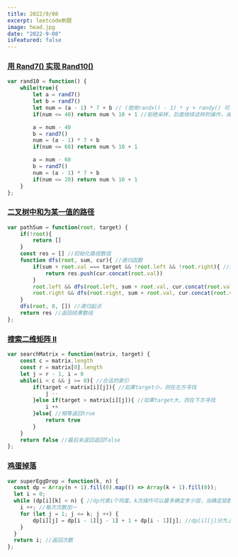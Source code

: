 ```yaml
---
title: 2022/9/08
excerpt: leetcode刷题
image: head.jpg
date: "2022-9-08"
isFeatured: false
---
```


### [用 Rand7() 实现 Rand10()](https://leetcode.cn/problems/implement-rand10-using-rand7/)

```js
var rand10 = function() {
    while(true){
        let a = rand7()
        let b = rand7()
        let num = (a - 1) * 7 + b // (使用randx() - 1) * y + randy() 可以生成在[1, xy]的等概率整数
        if(num <= 40) return num % 10 + 1 //拒绝采样，后面继续这样的操作，减少放弃的数字的数量，逼近期望值

        a = num - 40
        b = rand7()
        num = (a - 1) * 7 + b
        if(num <= 60) return num % 10 + 1

        a = num - 60
        b = rand7()
        num = (a - 1) * 7 + b
        if(num <= 20) return num % 10 + 1
    }
};
```

### [ 二叉树中和为某一值的路径](https://leetcode.cn/problems/er-cha-shu-zhong-he-wei-mou-yi-zhi-de-lu-jing-lcof/)

```js
var pathSum = function(root, target) {
    if(!root){
        return []
    }
    const res = [] //初始化路径数组
    function dfs(root, sum, cur){ //递归函数
        if(sum + root.val === target && !root.left && !root.right){ //递归终止，将路径推入答案数组
            return res.push(cur.concat(root.val))
        }
        root.left && dfs(root.left, sum + root.val, cur.concat(root.val)) //存在则进行递归
        root.right && dfs(root.right, sum + root.val, cur.concat(root.val))
    }
    dfs(root, 0, []) //递归起点
    return res //返回结果数组
};
```

### [搜索二维矩阵 II](https://leetcode.cn/problems/search-a-2d-matrix-ii/)

```js
var searchMatrix = function(matrix, target) {
    const c = matrix.length
    const r = matrix[0].length
    let j = r - 1, i = 0
    while(i < c && j >= 0){ //合法的索引
        if(target < matrix[i][j]){ //如果target小，则在左方寻找
            j --
        }else if(target > matrix[i][j]){ //如果target大，则在下方寻找
            i ++
        }else{ //相等返回true
            return true
        }
    }
    return false //最后未返回返回false
};
```

### [鸡蛋掉落](https://leetcode.cn/problems/super-egg-drop/)

```js
var superEggDrop = function(k, n) {
  const dp = Array(n + 1).fill(0).map(() => Array(k + 1).fill(0));
  let i = 0;
  while (dp[i][k] < n) { //dp代表i个鸡蛋，k次操作可以最多确定多少层，当确定层数少于n时继续循环
    i ++; //每次次数加一
    for (let j = 1; j <= k; j ++) {
        dp[i][j] = dp[i - 1][j - 1] + 1 + dp[i - 1][j]; //dp[i][j]分为上面和下面两部分然后次数加一
    }
  }
  return i; //返回次数
};
```

